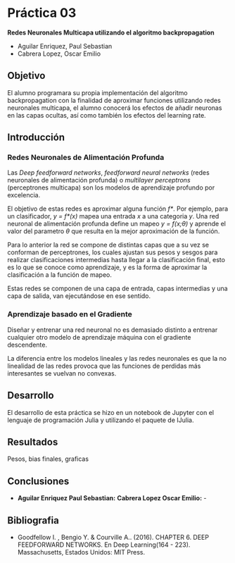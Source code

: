 # Práctica 03

__Redes Neuronales Multicapa utilizando el algoritmo backpropagation__

- Aguilar Enriquez, Paul Sebastian
- Cabrera Lopez, Oscar Emilio

## Objetivo

El alumno programara su propia implementación del algoritmo backpropagation con
la finalidad de aproximar funciones utilizando redes neuronales multicapa, el
alumno conocerá los efectos de añadir neuronas en las capas ocultas, así como
también los efectos del learning rate.

## Introducción

### Redes Neuronales de Alimentación Profunda

Las _Deep feedforward networks_, _feedforward neural networks_ (redes
neuronales de alimentación profunda) o _multilayer perceptrons_ (perceptrones
multicapa) son los modelos de aprendizaje profundo por excelencia.

El objetivo de estas redes es aproximar alguna función _f*_. Por ejemplo, para
un clasificador, _y = f*(x)_ mapea una entrada _x_ a una categoria _y_. Una red
neuronal de alimentación profunda define un mapeo _y = f(x;θ)_ y aprende el
valor del parametro _θ_ que resulta en la mejor aproximación de la función.

Para lo anterior la red se compone de distintas capas que a su vez se conforman
de perceptrones, los cuales ajustan sus pesos y sesgos para realizar
clasificaciones intermedias hasta llegar a la clasificación final, esto es lo
que se conoce como aprendizaje, y es la forma de aproximar la clasificación a
la función de mapeo.

Estas redes se componen de una capa de entrada, capas intermedias y una capa de
salida, van ejecutándose en ese sentido.

### Aprendizaje basado en el Gradiente

Diseñar y entrenar una red neuronal no es demasiado distinto a entrenar
cualquier otro modelo de aprendizaje máquina con el gradiente descendente.

La diferencia entre los modelos lineales y las redes neuronales es que la no
linealidad de las redes provoca que las funciones de perdidas más interesantes
se vuelvan no convexas.

## Desarrollo

El desarrollo de esta práctica se hizo en un notebook de Jupyter con el
lenguaje de programación Julia y utilizando el paquete de IJulia.

## Resultados

Pesos, bias finales, graficas

## Conclusiones

- __Aguilar Enriquez Paul Sebastian:__ __Cabrera Lopez Oscar Emilio:__ -

## Bibliografia

- Goodfellow I. , Bengio Y. & Courville A.. (2016). CHAPTER 6. DEEP FEEDFORWARD
NETWORKS. En Deep Learning(164 - 223). Massachusetts, Estados Unidos: MIT
Press.
